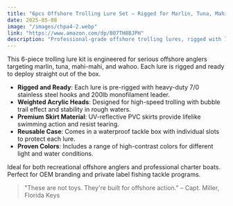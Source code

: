 ```yaml
---
title: "6pcs Offshore Trolling Lure Set – Rigged for Marlin, Tuna, Mahi"
date: 2025-05-08
image: "/images/chpa4-2.webp"
link: "https://www.amazon.com/dp/B07TH8BJPH"
description: "Professional-grade offshore trolling lures, rigged with 7/0 stainless hooks for big game fishing."
---
```


This 6-piece trolling lure kit is engineered for serious offshore anglers targeting marlin, tuna, mahi-mahi, and wahoo. Each lure is rigged and ready to deploy straight out of the box.

- **Rigged and Ready**: Each lure is pre-rigged with heavy-duty 7/0 stainless steel hooks and 200lb monofilament leader.
- **Weighted Acrylic Heads**: Designed for high-speed trolling with bubble trail effect and stability in rough waters.
- **Premium Skirt Material**: UV-reflective PVC skirts provide lifelike swimming action and resist tearing.
- **Reusable Case**: Comes in a waterproof tackle box with individual slots to protect each lure.
- **Proven Colors**: Includes a range of high-contrast colors for different light and water conditions.

Ideal for both recreational offshore anglers and professional charter boats. Perfect for OEM branding and private label fishing tackle programs.

> "These are not toys. They're built for offshore action." – Capt. Miller, Florida Keys
